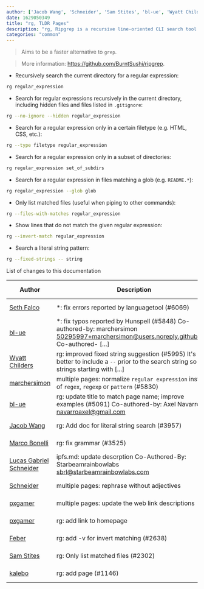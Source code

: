 ```yaml
---
author: ['Jacob Wang', 'Schneider', 'Sam Stites', 'bl-ue', 'Wyatt Childers', 'Marco Bonelli', 'pxgamer', 'kalebo', 'Feber', 'Lucas Gabriel Schneider', 'Seth Falco', 'marchersimon']
date: 1629050349
title: "rg, TLDR Pages"
description: "rg, Ripgrep is a recursive line-oriented CLI search tool."
categories: "common"
---
```

> Aims to be a faster alternative to `grep`.

> More information: <https://github.com/BurntSushi/ripgrep>.

- Recursively search the current directory for a regular expression:

```bash
rg regular_expression
```

- Search for regular expressions recursively in the current directory, including hidden files and files listed in `.gitignore`:

```bash
rg --no-ignore --hidden regular_expression
```

- Search for a regular expression only in a certain filetype (e.g. HTML, CSS, etc.):

```bash
rg --type filetype regular_expression
```

- Search for a regular expression only in a subset of directories:

```bash
rg regular_expression set_of_subdirs
```

- Search for a regular expression in files matching a glob (e.g. `README.*`):

```bash
rg regular_expression --glob glob
```

- Only list matched files (useful when piping to other commands):

```bash
rg --files-with-matches regular_expression
```

- Show lines that do not match the given regular expression:

```bash
rg --invert-match regular_expression
```

- Search a literal string pattern:

```bash
rg --fixed-strings -- string
```
List of changes to this documentation


Author | Description | ISO 8601 Date | GitHub link
------|-----|-----|-----
[Seth Falco](mailto:seth@falco.fun) | *: fix errors reported by languagetool (#6069) | 2021-08-15T19:59:09 | [3e4c519004a4](https://github.com/tldr-pages/tldr/commit/3e4c519004a471c861cdc609fd7239ee3355671c)
[bl-ue](mailto:54780737+bl-ue@users.noreply.github.com) | *: fix typos reported by Hunspell (#5848) Co-authored-by: marchersimon <50295997+marchersimon@users.noreply.github.com> Co-authored- [...] | 2021-05-20T22:13:41 | [8ebd171d6f00](https://github.com/tldr-pages/tldr/commit/8ebd171d6f001698709fefc02b1fd5cc9f3a99c4)
[Wyatt Childers](mailto:DarkArc@users.noreply.github.com) | rg: improved fixed string suggestion (#5995) It's better to include a `--` prior to the search string so that strings starting with [...] | 2021-05-19T17:19:10 | [f2b054d0e1f7](https://github.com/tldr-pages/tldr/commit/f2b054d0e1f746702d79c1d52e97b3f42c1609b8)
[marchersimon](mailto:50295997+marchersimon@users.noreply.github.com) | multiple pages: normalize `regular expression` instead of `regex`, `regexp` or `pattern` (#5830) | 2021-05-10T11:03:12 | [10728f1ab485](https://github.com/tldr-pages/tldr/commit/10728f1ab485957d66af3940a030b0fb77611fc0)
[bl-ue](mailto:54780737+bl-ue@users.noreply.github.com) | rg: update title to match page name; improve examples (#5091) Co-authored-by: Axel Navarro <navarroaxel@gmail.com> | 2021-01-06T17:54:01 | [f75ef6661f75](https://github.com/tldr-pages/tldr/commit/f75ef6661f75ec951a082f359d9633821fbf8ba6)
[Jacob Wang](mailto:twang@mdsol.com) | rg: Add doc for literal string search (#3957) | 2020-04-03T03:13:24 | [fbc01dd4630a](https://github.com/tldr-pages/tldr/commit/fbc01dd4630ad327f368c49992eb1bd1b07ef62b)
[Marco Bonelli](mailto:mebeim@users.noreply.github.com) | rg: fix grammar (#3525) | 2019-11-04T10:54:16 | [5c20a360411d](https://github.com/tldr-pages/tldr/commit/5c20a360411d5b46517368ef710b8908acc1df36)
[Lucas Gabriel Schneider](mailto:casdpa@gmail.com) | ipfs.md: update descrption Co-Authored-By: Starbeamrainbowlabs <sbrl@starbeamrainbowlabs.com> | 2019-10-13T05:28:04 | [c0fc8b1f2dd0](https://github.com/tldr-pages/tldr/commit/c0fc8b1f2dd00da2a5a5f87b22e2aedb582c34b8)
[Schneider](mailto:lucas.schneider@sap.com) | multiple pages: rephrase without adjectives | 2019-10-13T05:28:04 | [42152ed45923](https://github.com/tldr-pages/tldr/commit/42152ed459230c2b244529f0c5990335e0057c6c)
[pxgamer](mailto:owzie123@gmail.com) | multiple pages: update the web link descriptions | 2019-05-29T14:41:10 | [f2b1446e6247](https://github.com/tldr-pages/tldr/commit/f2b1446e6247d3e794ee6577dee0c867dfc9af26)
[pxgamer](mailto:owzie123@gmail.com) | rg: add link to homepage | 2019-05-29T14:41:10 | [779ca06be2f1](https://github.com/tldr-pages/tldr/commit/779ca06be2f1f64d72bae7f6c9ea900a2aa90c4a)
[Feber](mailto:febrian.setianto@gmail.com) | rg: add -v for invert matching (#2638) | 2018-12-08T13:01:13 | [9cca55203cfe](https://github.com/tldr-pages/tldr/commit/9cca55203cfe67b84c9257a08a0afa76a998c957)
[Sam Stites](mailto:stites@users.noreply.github.com) | rg: Only list matched files (#2302) | 2018-09-06T15:46:53 | [d1377d62c162](https://github.com/tldr-pages/tldr/commit/d1377d62c16214fbaeb00f6d72683ac7dafb283c)
[kalebo](mailto:kaleb.olson@gmail.com) | rg: add page (#1146) | 2016-11-03T04:42:23 | [6d109e5a664a](https://github.com/tldr-pages/tldr/commit/6d109e5a664a88550f5be9234b4a42b120173342)

